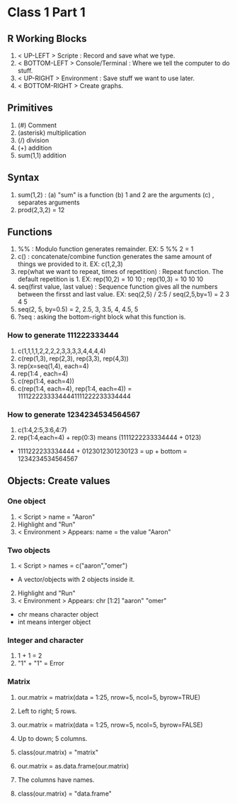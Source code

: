 # Class 1 Part 1
## R Working Blocks
1. < UP-LEFT > Scripte : Record and save what we type. 
2. < BOTTOM-LEFT > Console/Terminal : Where we tell the computer to do stuff.
3. < UP-RIGHT > Environment : Save stuff we want to use later. 
4. < BOTTOM-RIGHT > Create graphs.
## Primitives
1. (#) Comment
2. (asterisk) multiplication 
3. (/) division
4. (+) addition
5. sum(1,1) addition 
## Syntax 
1. sum(1,2) : (a) "sum" is a function (b) 1 and 2 are the arguments (c) , separates arguments
2. prod(2,3,2) = 12 
## Functions 
1. %% : Modulo function generates remainder. EX: 5 %% 2 = 1 
2. c() : concatenate/combine function generates the same amount of things we provided to it. EX: c(1,2,3)
3. rep(what we want to repeat, times of repetition) : Repeat function. The default repetition is 1. EX: rep(10,2) = 10 10 ; rep(10,3) = 10 10 10 
4. seq(first value, last value) : Sequence function gives all the numbers between the firsst and last value. EX: seq(2,5) / 2:5 / seq(2,5,by=1) = 2 3 4 5
5. seq(2, 5, by=0.5) = 2, 2.5, 3, 3.5, 4, 4.5, 5
6. ?seq : asking the bottom-right block what this function is.
### How to generate 111222333444
1. c(1,1,1,1,2,2,2,2,3,3,3,3,4,4,4,4)
2. c(rep(1,3), rep(2,3), rep(3,3), rep(4,3)) 
3. rep(x=seq(1,4), each=4)
4. rep(1:4 , each=4)
5. c(rep(1:4, each=4))
6. c(rep(1:4, each=4), rep(1:4, each=4)) = 11112222333344441111222233334444
### How to generate 1234234534564567
1. c(1:4,2:5,3:6,4:7)
2. rep(1:4,each=4) + rep(0:3) means (1111222233334444 + 0123) 
+ 1111222233334444 + 0123012301230123 = up + bottom = 1234234534564567
## Objects: Create values 
### One object
1. < Script > name = "Aaron" 
2. Highlight and "Run"
3. < Environment > Appears: name = the value "Aaron"
### Two objects
1. < Script > names = c("aaron","omer")  
+ A vector/objects with 2 objects inside it. 
2. Highlight and "Run"
3. < Environment > Appears: chr [1:2] "aaron" "omer" 
+ chr means character object 
+ int means interger object
### Integer and character 
1. 1 + 1 = 2
2. "1" + "1" = Error
### Matrix 
1. our.matrix = matrix(data = 1:25, nrow=5, ncol=5, byrow=TRUE)
2. Left to right; 5 rows. 
3. our.matrix = matrix(data = 1:25, nrow=5, ncol=5, byrow=FALSE)
4. Up to down; 5 columns. 
5. class(our.matrix) = "matrix" 

1. our.matrix = as.data.frame(our.matrix)
2. The columns have names.
3. class(our.matrix) = "data.frame"
